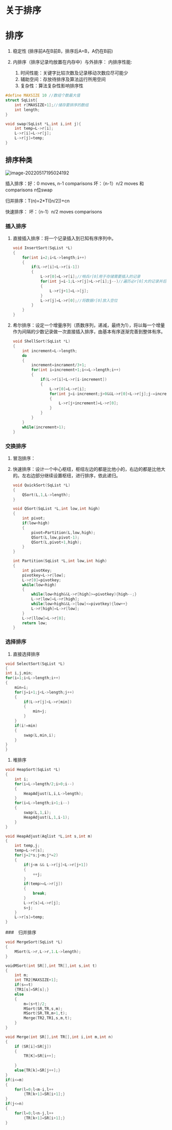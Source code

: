 # 关于排序


<!--more-->
# 排序

1. 稳定性 (排序前A在B前B，排序后A=B，A仍在B前)

2. 内排序（排序记录均放置在内存中）与外排序：
   内排序性能:
   1. 时间性能：关键字比较次数及记录移动次数应尽可能少
   2. 辅助空间：存放待排序及算法运行所用空间
   3. 复杂性：算法复杂性影响排序性

```c++
#define MAXSIZE 10 //数组个数最大值
struct SqList{
    int r[MAXSIZE+1];//储存要排序的数组
    int length;
}
```



```c++
void swap(SqList *L,int i,int j){
    int temp=L->r[i];
    L->r[i]=L->r[j];
    L->r[j]=temp;
}
```



## 排序种类

![image-20220517195024192](image-20220517195024192.jpg)

插入排序：好：0 moves, n-1 comparisons  坏：（n-1）n/2 moves 和comparisons  					n位swap

归并排序：T(n)=2*T([n/2])+cn

快速排序： 坏：（n-1）n/2 moves comparisons

### 插入排序

1. 直接插入排序：将一个记录插入到已知有序序列中。

   ```c
   void InsertSort(SqList *L)
   {
       for(int i=2;i<L->length;i++)
       {
           if(L->r[i]<L->r[i-1])
           {
               L->r[0]=L->r[i];//哨兵r[0]用于存储需要插入的记录
               for(int j=i-1;L->r[j]>L->r[i];j--)//遍历必r[0]大的记录并后移
               {
                   L->r[j+1]=L->[j];              
               }
               L->r[j]=L->r[0];//将数据r[0]放入空位
           }
       }
   }
   ```

   

2. 希尔排序：设定一个增量序列（质数序列，递减，最终为1），将以每一个增量作为间隔的少数记录做一次直接插入排序，由基本有序逐渐完善到整体有序。

   ```c
   void ShellSort(SqList *L)
   {
       int increment=L->length;
       do
       {
           increment=incrament/3+1;
           for(int i=increment+1;i<=L->length;i++)
           {
               if(L->r[i]<L->r[i-increment])
               {
                   L->r[0]=L->r[i];
                   for(int j=i-increment;j>0&&L->r[0]<L->r[j];j-=increment)
                   {
                       L->r[j+increment]=L->r[0];
                   }
               }
           }
       }
       while(increment>1);
   }
   ```

   

   

### 交换排序

1. 冒泡排序：

2. 快速排序：设计一个中心枢纽，枢纽左边的都是比他小的，右边的都是比他大的。左右边部分继续设置枢纽，进行排序，依此递归。

   ```c
   void QuickSort(SqList *L)
   {
       QSort(L,1,L->length);
   }
   ```

   ```c
   void QSort(SqList *L,int low,int high)
   {
       int pivot;
       if(low<high)
       {
           pivot=Partition(L,low,high);
           QSort(L,low,pivot-1);
           QSort(L,pivot+1,high);
       }
   }
   ```

   ```c
   int Partition(SqList *L,int low,int high)
   {
       int pivotKey;
       pivotkey=L->r[low];
       L->r[0]=pivotkey;
       while(low<high)
       {
           while(low<high&&L->r[high]>=pivotkey){high--;}
           L->r[low]=L->r[high];
           while(low>high&&L->[low]<=pivotkey){low++}
           L->r[high]=L->r[low];
       }
       L->r[llow]=L->r[0];
       return low;
   }
   ```

   

### 选择排序

1. 直接选择排序

```c
void SelectSort(SqList *L)
{
int i,j,min;
for(i=1;i<L->length;i++)
{
    min=i;
    for(j=i+1;j<L->length;j++)
    {
        if(L->r[j]<L->r[min])
        {
            min=j;
        }
    }
    if(i!=min)
    {
        swap(L,min,i);
    }
}
}
```





1. 堆排序

```c
void HeapSort(SqList *L)
{
    int i;
    for(i=L->length/2;i>0;i--)
    {
        HeapAdjust(L,i,L->length);
    }
    for(i=L->length;i>1;i--)
    {
        swap(L,1,i);
        HeapAdjust(L,1,i-1);
    }
}
```

```c
void HeapAdjust(Aqlist *L,int s,int m)
{
    int temp,j;
    temp=L->r[s];
    for(j=2*s;j<m;j*=2)
    {
        if(j<m && L->r[j]<L->r[j+1])
        {
            ++j;
        }
        if(temp>=L->r[j])
        {
            break;
        }
        L->r[s]=L->r[j];
        s=j;
    }
    L->r[s]=temp;
}
```



###　归并排序

```c
void MergeSort(SqList *L)
{
    MSort(L->r,L->r,1.L->length);
}
```

```c
voidMSort(int SR[],int TR[],int s,int t)
{
    int m;
    int TR2[MAXSIZE+1];
    if(s==t)
    {TR1[s]=SR[s];}
    else
    {
        m=(s+t)/2;
        MSort(SR,TR,s,m);
        MSort(SR,TR,m+1,t);
        Merge(TR2,TR1,s,m,t);
    }
}
```

```c
void Merge(int SR[],int TR[],int i,int m,int n)
{
    if (SR[i]<SR[j])
    {
        TR[K]=SR[i++];
        
    }
    else{TR[k]=SR[j++];}
}
if(i<=m)
{
    for(l=0;l<m-i,l++
        {TR[k+1]=SR[i+1];}
}
if(j<=n)
{
    for(l=0;l<n-j,l++
        {TR[k+1]=SR[i+1];}
}
```

